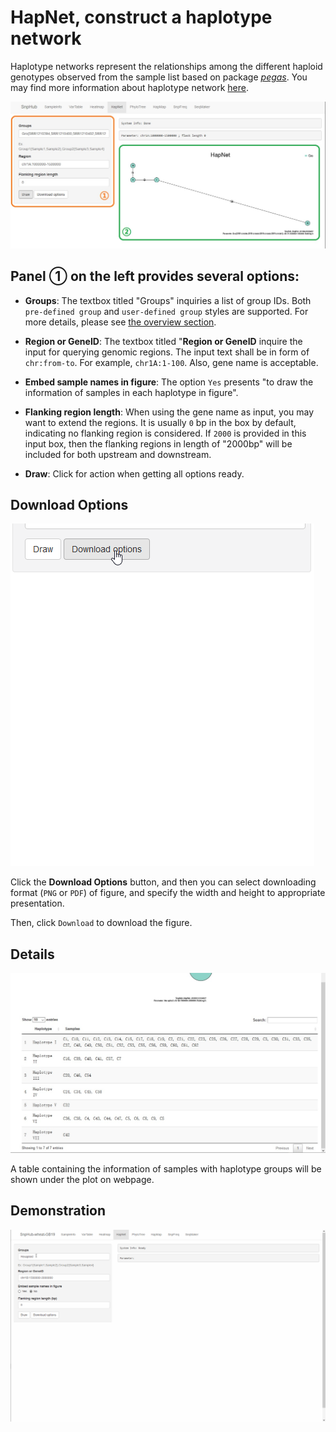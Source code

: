 # HapNet, construct a haplotype network

Haplotype networks represent the relationships among the different haploid genotypes observed from the sample list based on package *[pegas](http://ape-package.ird.fr/pegas.html)*. You may find more information about haplotype network [here](http://phylonetworks.blogspot.com/2013/09/how-do-we-interpret-rooted-haplotype.html).

![HapNet channel](./../img/HapNet-1.jpg)

## Panel ① on the left provides several options:
- **Groups**: The textbox titled "Groups" inquiries a list of group IDs. Both `pre-defined group` and `user-defined group` styles are supported. For more details, please see [the overview section](/content/Basic_Usage/overview.html).

- **Region or GeneID**: The textbox titled "**Region or GeneID** inquire the input for querying genomic regions. The input text shall be in form of `chr:from-to`. For example, `chr1A:1-100`. Also, gene name is acceptable.

- **Embed sample names in figure**: The option `Yes` presents "to draw the information of samples in each haplotype in figure".

- **Flanking region length**: When using the gene name as input, you may want to extend the regions. It is usually `0` bp in the box by default, indicating no flanking region is considered. If `2000` is provided in this input box, then the flanking regions in length of "2000bp" will be included for both upstream and downstream.

- **Draw**: Click for action when getting all options ready.

## Download Options

![Download options](./../img/Download-options-2.gif)

Click the **Download Options** button, and then you can select downloading format (`PNG` or `PDF`) of figure, and specify the width and height to appropriate presentation.

Then, click `Download` to download the figure.

## Details

![HapNet channel](./../img/HapNet-2.jpg)

A table containing the information of samples with haplotype groups will be shown under the plot on webpage.

## Demonstration

![Demonstration of HapNet](./../img/HapNet-0.gif)
